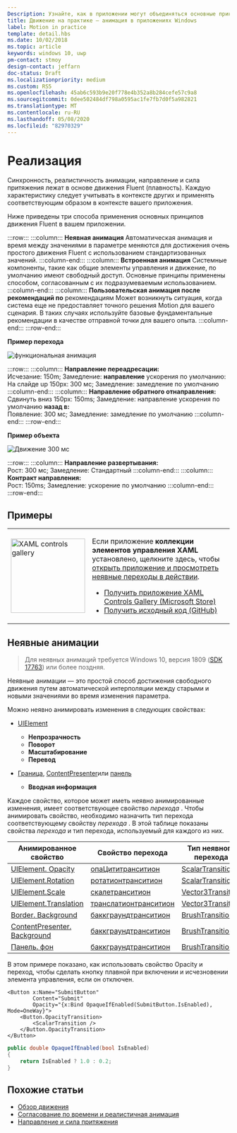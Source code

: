 ```yaml
---
Description: Узнайте, как в приложении могут объединяться основные принципы перемещения Fluent.
title: Движение на практике — анимация в приложениях Windows
label: Motion in practice
template: detail.hbs
ms.date: 10/02/2018
ms.topic: article
keywords: windows 10, uwp
pm-contact: stmoy
design-contact: jeffarn
doc-status: Draft
ms.localizationpriority: medium
ms.custom: RS5
ms.openlocfilehash: 45ab6c593b9e20f778e4b352a8b284cefe57c9a8
ms.sourcegitcommit: 0dee502484df798a0595ac1fe7fb7d0f5a982821
ms.translationtype: MT
ms.contentlocale: ru-RU
ms.lasthandoff: 05/08/2020
ms.locfileid: "82970329"
---
```

# <a name="bringing-it-together"></a>Реализация

Синхронность, реалистичность анимации, направление и сила притяжения лежат в основе движения Fluent (плавность). Каждую характеристику следует учитывать в контексте других и применять соответствующим образом в контексте вашего приложения.

Ниже приведены три способа применения основных принципов движения Fluent в вашем приложении.

:::row:::
    :::column:::
**Неявная анимация** Автоматическая анимация и время между значениями в параметре меняются для достижения очень простого движения Fluent с использованием стандартизованных значений.
    :::column-end:::
    :::column:::
**Встроенная анимация** Системные компоненты, такие как общие элементы управления и движение, по умолчанию имеют свободный доступ. Основные принципы применены способом, согласованным с их подразумеваемым использованием.
    :::column-end:::
    :::column:::
**Пользовательская анимация после рекомендаций по** рекомендациям Может возникнуть ситуация, когда система еще не предоставляет точного решения Motion для вашего сценария. В таких случаях используйте базовые фундаментальные рекомендации в качестве отправной точки для вашего опыта.
    :::column-end:::
:::row-end:::

**Пример перехода**

![функциональная анимация](images/pageRefresh.gif)

:::row:::
    :::column:::
<b>Направление переадресации:</b><br>
Исчезание: 150m; Замедление: <b>направление</b> ускорения по умолчанию:<br>
На слайде up 150px: 300 мс; Замедление: замедление по умолчанию
    :::column-end:::
    :::column:::
<b>Направление обратного отнаправления:</b><br>
Сдвинуть вниз 150px: 150ms; Замедление: направление ускорения по умолчанию <b>назад в:</b><br>
Появление: 300 мс; Замедление: замедление по умолчанию
    :::column-end:::
:::row-end:::

**Пример объекта**

 ![Движение 300 мс](images/control.gif)

:::row:::
    :::column:::
<b>Направление развертывания:</b><br>
Рост: 300 мс; Замедление: Стандартный
    :::column-end:::
    :::column:::
<b>Контракт направления:</b><br>
Рост: 150ms; Замедление: ускорение по умолчанию
    :::column-end:::
:::row-end:::

## <a name="examples"></a>Примеры

<table>
<tr>
<td><img src="images/xaml-controls-gallery-app-icon.png" alt="XAML controls gallery" width="168"></img></td>
<td>
    <p>Если приложение <strong style="font-weight: semi-bold">коллекции элементов управления XAML</strong> установлено, щелкните здесь, чтобы <a href="xamlcontrolsgallery:/item/ImplicitTransition">открыть приложение и просмотреть неявные переходы в действии</a>.</p>
    <ul>
    <li><a href="https://www.microsoft.com/p/xaml-controls-gallery/9msvh128x2zt">Получить приложение XAML Controls Gallery (Microsoft Store)</a></li>
    <li><a href="https://github.com/Microsoft/Xaml-Controls-Gallery">Получить исходный код (GitHub)</a></li>
    </ul>
</td>
</tr>
</table>

## <a name="implicit-animations"></a>Неявные анимации

> Для неявных анимаций требуется Windows 10, версия 1809 ([SDK 17763](https://developer.microsoft.com/windows/downloads/windows-10-sdk)) или более поздняя.

Неявные анимации — это простой способ достижения свободного движения путем автоматической интерполяции между старыми и новыми значениями во время изменения параметра.

Можно неявно анимировать изменения в следующих свойствах:

- [UIElement](/uwp/api/windows.ui.xaml.uielement)
  - **Непрозрачность**
  - **Поворот**
  - **Масштабирование**
  - **Перевод**

- [Граница](/uwp/api/windows.ui.xaml.controls.border), [ContentPresenter](/uwp/api/windows.ui.xaml.controls.contentpresenter)или [панель](/uwp/api/windows.ui.xaml.controls.panel)
  - **Вводная информация**

Каждое свойство, которое может иметь неявно анимированные изменения, имеет соответствующее свойство _перехода_ . Чтобы анимировать свойство, необходимо назначить тип перехода соответствующему свойству _перехода_ . В этой таблице показаны свойства _перехода_ и тип перехода, используемый для каждого из них.

| Анимированное свойство | Свойство перехода | Тип неявного перехода |
| -- | -- | -- |
| [UIElement. Opacity](/uwp/api/windows.ui.xaml.uielement.opacity) | [опаЦититранситион](/uwp/api/windows.ui.xaml.uielement.opacitytransition) | [ScalarTransition](/uwp/api/windows.ui.xaml.scalartransition) |
| [UIElement.Rotation](/uwp/api/windows.ui.xaml.uielement.rotation) | [ротатионтранситион](/uwp/api/windows.ui.xaml.uielement.rotationtransition) | [ScalarTransition](/uwp/api/windows.ui.xaml.scalartransition) |
| [UIElement.Scale](/uwp/api/windows.ui.xaml.uielement.scale) | [скалетранситион](/uwp/api/windows.ui.xaml.uielement.scaletransition) | [Vector3Transition](/uwp/api/windows.ui.xaml.vector3transition) |
| [UIElement.Translation](/uwp/api/windows.ui.xaml.uielement.translation) | [транслатионтранситион](/uwp/api/windows.ui.xaml.uielement.translationtransition) | [Vector3Transition](/uwp/api/windows.ui.xaml.vector3transition) |
| [Border. Background](/uwp/api/windows.ui.xaml.controls.border.background) | [баккграундтранситион](/uwp/api/windows.ui.xaml.controls.border.backgroundtransition) | [BrushTransition](//uwp/api/windows.ui.xaml.uielement.brushtransition) |
| [ContentPresenter. Background](/uwp/api/windows.ui.xaml.controls.contentpresenter.background) | [баккграундтранситион](/uwp/api/windows.ui.xaml.controls.contentpresenter.backgroundtransition) | [BrushTransition](//uwp/api/windows.ui.xaml.uielement.brushtransition) |
| [Панель. фон](/uwp/api/windows.ui.xaml.controls.panel.background) | [баккграундтранситион](/uwp/api/windows.ui.xaml.controls.panel.backgroundtransition)  | [BrushTransition](//uwp/api/windows.ui.xaml.uielement.brushtransition) |

В этом примере показано, как использовать свойство Opacity и переход, чтобы сделать кнопку плавной при включении и исчезновении элемента управления, если он отключен.

```xaml
<Button x:Name="SubmitButton"
        Content="Submit"
        Opacity="{x:Bind OpaqueIfEnabled(SubmitButton.IsEnabled), Mode=OneWay}">
    <Button.OpacityTransition>
        <ScalarTransition />
    </Button.OpacityTransition>
</Button>
```

```csharp
public double OpaqueIfEnabled(bool IsEnabled)
{
    return IsEnabled ? 1.0 : 0.2;
}
```

## <a name="related-articles"></a>Похожие статьи

- [Обзор движения](index.md)
- [Согласование по времени и реалистичная анимация](timing-and-easing.md)
- [Направление и сила притяжения](directionality-and-gravity.md)
